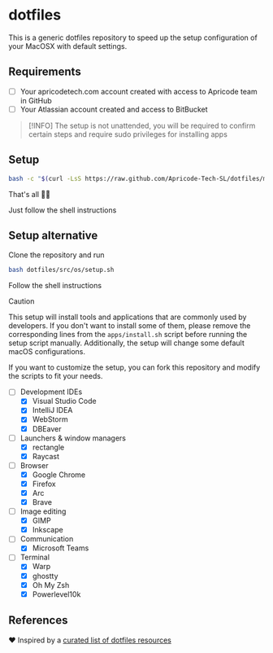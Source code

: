 # dotfiles

This is a generic dotfiles repository to speed up the setup configuration of your MacOSX with default settings.

## Requirements

- [ ] Your apricodetech.com account created with access to Apricode team in GitHub
- [ ] Your Atlassian account created and access to BitBucket

> [!INFO]
> The setup is not unattended, you will be required to confirm certain steps and require sudo privileges for installing apps

## Setup

```bash
bash -c "$(curl -LsS https://raw.github.com/Apricode-Tech-SL/dotfiles/main/src/os/setup.sh)"
```

That's all 🌈✨

Just follow the shell instructions

## Setup alternative

Clone the repository and run 

```bash
bash dotfiles/src/os/setup.sh
```

Follow the shell instructions


> [!CAUTION]
> This setup will install tools and applications that are commonly used by developers. If you don't want to install some of them, please remove the corresponding lines from the `apps/install.sh` script before running the setup script manually. Additionally, the setup will change some default macOS configurations.
> 
> If you want to customize the setup, you can fork this repository and modify the scripts to fit your needs.

- [ ] Development IDEs
  - [x] Visual Studio Code
  - [x] IntelliJ IDEA
  - [x] WebStorm
  - [x] DBEaver
- [ ] Launchers & window managers
  - [x] rectangle
  - [x] Raycast
- [ ] Browser
  - [x] Google Chrome
  - [x] Firefox
  - [x] Arc
  - [x] Brave
- [ ] Image editing
  - [x] GIMP
  - [x] Inkscape
- [ ] Communication
  - [x] Microsoft Teams
- [ ] Terminal
  - [x] Warp
  - [x] ghostty
  - [x] Oh My Zsh
  - [x] Powerlevel10k

## References

❤️ Inspired by a [curated list of dotfiles resources](https://github.com/webpro/awesome-dotfiles)
